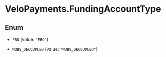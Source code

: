 # VeloPayments.FundingAccountType

## Enum


* `FBO` (value: `"FBO"`)

* `WUBS_DECOUPLED` (value: `"WUBS_DECOUPLED"`)


